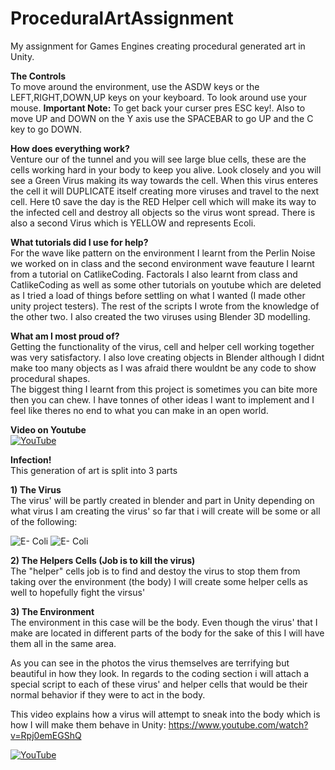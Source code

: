 # ProceduralArtAssignment
My assignment for Games Engines creating procedural generated art in Unity.

**The Controls** </br>
To move around the environment, use the ASDW keys or the LEFT,RIGHT,DOWN,UP keys on your keyboard. To look around use your mouse. **Important Note:** To get back your curser pres ESC key!. Also to move UP and DOWN on the Y axis use the SPACEBAR to go UP and the C key to go DOWN.</br>

**How does everything work?** </br>
Venture our of the tunnel and you will see large blue cells, these are the cells working hard in your body to keep you alive. Look closely and you will see a Green Virus making its way towards the cell. When this virus enteres the cell it will DUPLICATE itself creating more viruses and travel to the next cell. Here t0 save the day is the RED Helper cell which will make its way to the infected cell and destroy all objects so the virus wont spread. There is also a second Virus which is YELLOW and represents Ecoli.</br>

**What tutorials did I use for help?** </br>
For the wave like pattern on the environment I learnt from the Perlin Noise we worked on in class and the second environment wave feauture I learnt from a tutorial on CatlikeCoding. Factorals I also learnt from class and CatlikeCoding as well as some other tutorials on youtube which are deleted as I tried a load of things before settling on what I wanted (I made other unity project testers). The rest of the scripts I wrote from the knowledge of the other two. I also created the two viruses using Blender 3D modelling.

**What am I most proud of?** </br>
Getting the functionality of the virus, cell and helper cell working together was very satisfactory. I also love creating objects in Blender although I didnt make too many objects as I was afraid there wouldnt be any code to show procedural shapes.</br>
The biggest thing I learnt from this project is sometimes you can bite more then you can chew. I have tonnes of other ideas I want to implement and I feel like theres no end to what you can make in an open world.

**Video on Youtube** </br>
[![YouTube](https://www.youtube.com/watch?v=h5OPxIZy3OQ&feature=youtu.be.jpg)](https://www.youtube.com/watch?v=h5OPxIZy3OQ&feature=youtu.be)

**Infection!** </br>
This generation of art is split into 3 parts

**1) The Virus** </br>
The virus' will be partly created in blender and part in Unity depending on what virus I am creating
the virus' so far that i will create will be some or all of the following:
 
  ![E- Coli](/Images/ecoli.jpg)
  ![E- Coli](/Images/virusis.jpg)

**2) The Helpers Cells (Job is to kill the virus)** </br>
The "helper" cells job is to find and destoy the virus to stop them from taking over the environment (the body)
I will create some helper cells as well to hopefully fight the virsus'

**3) The Environment** </br>
The environment in this case will be the body. Even though the virus' that I make are located in different parts of the body for the sake of this I will have them all in the same area.


As you can see in the photos the virus themselves are terrifying but beautiful in how they look. In regards to the coding section i will attach a special script to each of these virus' and helper cells that would be their normal behavior if they were to act in the body.

This video explains how a virus will attempt to sneak into the body which is how I will make them behave in Unity:
https://www.youtube.com/watch?v=Rpj0emEGShQ

[![YouTube](https://www.youtube.com/watch?v=Rpj0emEGShQ.jpg)](https://www.youtube.com/watch?v=Rpj0emEGShQ)
